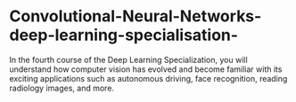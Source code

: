 # Convolutional-Neural-Networks-deep-learning-specialisation-
In the fourth course of the Deep Learning Specialization, you will understand how computer vision has evolved and become familiar with its exciting applications such as autonomous driving, face recognition, reading radiology images, and more.
